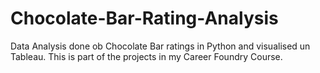 # Chocolate-Bar-Rating-Analysis
Data Analysis done ob Chocolate Bar ratings in Python and visualised un Tableau. This is part of the projects in my Career Foundry Course.
